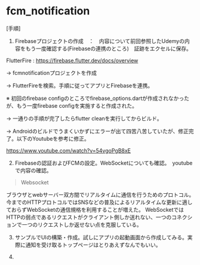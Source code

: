 # fcm_notification

[手順]

1. Firebaseプロジェクトの作成　：　内容について前回参照したUdemyの内容をもう一度確認する(Firebaseの連携のところ)　証跡をエクセルに保存。

FlutterFire : https://firebase.flutter.dev/docs/overview
   
   → fcmnotificationプロジェクトを作成
   
   → FlutterFireを検索。手順に従ってアプリとFirebaseを連携。
   
   ※ 初回のfirebase configのところでfirebase_options.dartが作成されなかったが、もう一度firebase configを実施すると作成された。
   
   → 一通りの手順が完了したらflutter cleanを実行してからビルド。
   
   → Androidのビルドでうまくいかずにエラーが出て四苦八苦していたが、修正完了。以下のYoutubeを参考に修正。
   
   https://www.youtube.com/watch?v=54vgoPgB8xE
     

2. Firebaseの認証およびFCMの設定。WebSocketについても確認。　youtubeで内容の確認。

> Websocket

ブラウザとwebサーバー双方間でリアルタイムに通信を行うためのプロトコル。
今までのHTTPプロトコルではSNSなどの普及によるリアルタイムな更新に適しておらずWebSocketの通信規格を利用することが増えた。
WebSocketではHTTPの弱点であるリクエストがクライアント側しか送れない、一つのコネクションで一つのリクエストしか返せない点を克服している。

3. サンプルでUIの構築・作成。試しにアプリの起動画面から作成してみる。実際に通知を受け取るトップページはとりあえずなんでもいい。

4. 

